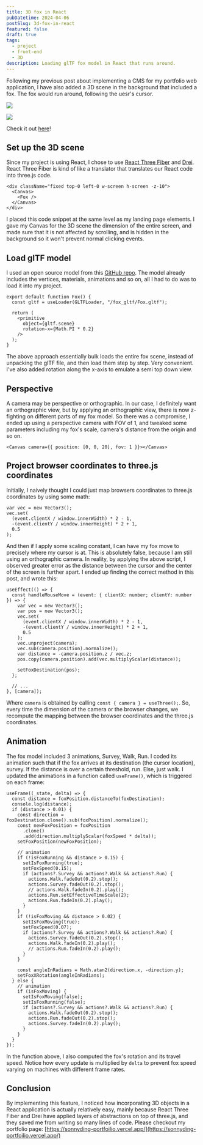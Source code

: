 ```yaml
---
title: 3D fox in React
pubDatetime: 2024-04-06
postSlug: 3d-fox-in-react
featured: false
draft: true
tags:
  - project
  - front-end
  - 3D
description: Loading glTF fox model in React that runs around.
---
```

Following my previous post about implementing a CMS for my portfolio web application, I have also added a 3D scene in the background that included a fox. The fox would run around, following the uesr's cursor.

![](https://na-406607901.imgix.net/portfolio/fox-demo.png)

![](https://na-406607901.imgix.net/portfolio/fox-demo-mobile.jpeg)

Check it out [here](https://sonnyding-portfoilio.vercel.app/)!

## Set up the 3D scene

Since my project is using React, I chose to use [React Three Fiber](https://docs.pmnd.rs/react-three-fiber/getting-started/introduction) and [Drei](https://github.com/pmndrs/drei). React Three Fiber is kind of like a translator that translates our React code into three.js code.

```tsx
<div className="fixed top-0 left-0 w-screen h-screen -z-10">
  <Canvas>
    <Fox />
  </Canvas>
</div>
```

I placed this code snippet at the same level as my landing page elements. I gave my Canvas for the 3D scene the dimension of the entire screen, and made sure that it is not affected by scrolling, and is hidden in the background so it won't prevent normal clicking events.

## Load glTF model

I used an open source model from this [GitHub repo](https://github.com/KhronosGroup/glTF-Sample-Models/tree/main/2.0/Fox). The model already includes the vertices, materials, animations and so on, all I had to do was to load it into my project.

```tsx
export default function Fox() {
  const gltf = useLoader(GLTFLoader, "/fox_gltf/Fox.gltf");

  return (
    <primitive
      object={gltf.scene}
      rotation-x={Math.PI * 0.2}
    />
  );
}
```

The above approach essentially bulk loads the entire fox scene, instead of unpacking the glTF file, and then load them step by step. Very convenient. I've also added rotation along the x-axis to emulate a semi top down view.

## Perspective

A camera may be perspective or orthographic. In our case, I definitely want an orthographic view, but by applying an orthographic view, there is now z-fighting on different parts of my fox model. So there was a compromise, I ended up using a perspective camera with FOV of 1, and tweaked some parameters including my fox's scale, camera's distance from the origin and so on.

```tsx
<Canvas camera={{ position: [0, 0, 20], fov: 1 }}></Canvas>
```

## Project browser coordinates to three.js coordinates

Initially, I naively thought I could just map browsers coordinates to three.js coordinates by using some math:

```tsx
var vec = new Vector3();
vec.set(
  (event.clientX / window.innerWidth) * 2 - 1,
  -(event.clientY / window.innerHeight) * 2 + 1,
  0.5
);
```

And then if I apply some scaling constant, I can have my fox move to precisely where my cursor is at. This is absolutely false, because I am still using an orthographic camera. In reality, by applying the above script, I observed greater error as the distance between the cursor and the center of the screen is further apart. I ended up finding the correct method in this post, and wrote this:

```tsx
useEffect(() => {
  const handleMouseMove = (event: { clientX: number; clientY: number }) => {
    var vec = new Vector3();
    var pos = new Vector3();
    vec.set(
      (event.clientX / window.innerWidth) * 2 - 1,
      -(event.clientY / window.innerHeight) * 2 + 1,
      0.5
    );
    vec.unproject(camera);
    vec.sub(camera.position).normalize();
    var distance = -camera.position.z / vec.z;
    pos.copy(camera.position).add(vec.multiplyScalar(distance));

    setFoxDestination(pos);
  };

  // ...
}, [camera]);
```

Where `camera` is obtained by calling `const { camera } = useThree();`. So, every time the dimension of the camera or the browser changes, we recompute the mapping between the browser coordinates and the three.js coordinates.

## Animation

The fox model included 3 animations, Survey, Walk, Run. I coded its animation such that if the fox arrives at its destination (the cursor location), survey. If the distance is over a certain threshold, run. Else, just walk. I updated the animations in a function called `useFrame()`, which is triggered on each frame:

```tsx
useFrame((_state, delta) => {
  const distance = foxPosition.distanceTo(foxDestination);
  console.log(distance);
  if (distance > 0.01) {
    const direction = foxDestination.clone().sub(foxPosition).normalize();
    const newFoxPosition = foxPosition
      .clone()
      .add(direction.multiplyScalar(foxSpeed * delta));
    setFoxPosition(newFoxPosition);

    // animation
    if (!isFoxRunning && distance > 0.15) {
      setIsFoxRunning(true);
      setFoxSpeed(0.15);
      if (actions?.Survey && actions?.Walk && actions?.Run) {
        actions.Walk.fadeOut(0.2).stop();
        actions.Survey.fadeOut(0.2).stop();
        // actions.Walk.fadeIn(0.2).play();
        actions.Run.setEffectiveTimeScale(2);
        actions.Run.fadeIn(0.2).play();
      }
    }
    if (!isFoxMoving && distance > 0.02) {
      setIsFoxMoving(true);
      setFoxSpeed(0.07);
      if (actions?.Survey && actions?.Walk && actions?.Run) {
        actions.Survey.fadeOut(0.2).stop();
        actions.Walk.fadeIn(0.2).play();
        // actions.Run.fadeIn(0.2).play();
      }
    }

    const angleInRadians = Math.atan2(direction.x, -direction.y);
    setFoxXRotation(angleInRadians);
  } else {
    // animation
    if (isFoxMoving) {
      setIsFoxMoving(false);
      setIsFoxRunning(false);
      if (actions?.Survey && actions?.Walk && actions?.Run) {
        actions.Walk.fadeOut(0.2).stop();
        actions.Run.fadeOut(0.2).stop();
        actions.Survey.fadeIn(0.2).play();
      }
    }
  }
});
```

In the function above, I also computed the fox's rotation and its travel speed. Notice how every update is multiplied by `delta` to prevent fox speed varying on machines with different frame rates. 

## Conclusion

By implementing this feature, I noticed how incorporating 3D objects in a React application is actually relatively easy, mainly because React Three Fiber and Drei have applied layers of abstractions on top of three.js, and they saved me from writing so many lines of code. Please checkout my portfolio page: [https://sonnyding-portfoilio.vercel.app/](https://sonnyding-portfoilio.vercel.app/)